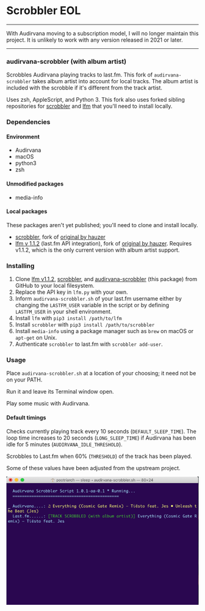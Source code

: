 # Scrobbler EOL

---

With Audirvana moving to a subscription model, I will no longer maintain this project. It is unlikely to work with any version released in 2021 or later.

---


### audirvana-scrobbler (with album artist)

Scrobbles Audirvana playing tracks to last.fm.
This fork of `audirvana-scrobbler` takes album artist into account for local tracks.
The album artist is included with the scrobble if it's different from the track artist.

Uses zsh, AppleScript, and Python 3. This fork also uses
forked sibling repositories for [scrobbler](https://github.com/pootriarch/scrobbler/)
and [lfm](https://github.com/pootriarch/lfm/tree/1.1.2-album-artist)
that you'll need to install locally.

### Dependencies

#### Environment
* Audirvana
* macOS
* python3
* zsh

#### Unmodified packages
* media-info

#### Local packages
These packages aren't yet published; you'll need to clone and install locally.

* [scrobbler](https://github.com/pootriarch/scrobbler), fork of [original by hauzer](https://github.com/hauzer/scrobbler)
* [lfm v 1.1.2](https://github.com/pootriarch/lfm/tree/1.1.2-album-artist) (last.fm API integration), fork of [original by hauzer](https://github.com/hauzer/lfm). Requires v1.1.2, which is the only current version with album artist support.

### Installing

1. Clone [lfm v1.1.2](https://github.com/pootriarch/lfm/tree/1.1.2-album-artist), [scrobbler](https://github.com/pootriarch/scrobbler/),
and [audirvana-scrobbler](https://github.com/pootriarch/audirvana-scrobbler/) (this package)
from GitHub to your local filesystem.
1. Replace the API key in `lfm.py` with your own.
2. Inform `audirvana-scrobbler.sh` of your last.fm username either by changing the `LASTFM_USER` variable
in the script or by defining `LASTFM_USER` in your shell environment.
1. Install `lfm` with `pip3 install /path/to/lfm`
1. Install `scrobbler` with `pip3 install /path/to/scrobbler`
4. Install `media-info` using a package manager such as `brew` on macOS or `apt-get` on Unix.
2. Authenticate `scrobbler` to last.fm with `scrobbler add-user`.

### Usage

Place `audirvana-scrobbler.sh` at a location of your choosing; it need not be on your PATH.

Run it and leave its Terminal window open.

Play some music with Audirvana.

#### Default timings

Checks currently playing track every 10 seconds (`DEFAULT_SLEEP_TIME`).
The loop time increases to 20 seconds (`LONG_SLEEP_TIME`) if Audirvana has been idle for 5 minutes (`AUDIRVANA_IDLE_THRESHOLD`).

Scrobbles to Last.fm when 60% (`THRESHOLD`) of the track has been played.

Some of these values have been adjusted from the upstream project.

![Screenshot](screenshot.png)
